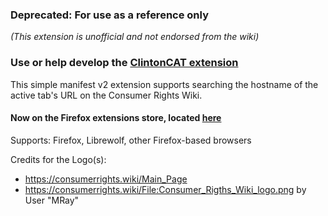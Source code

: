 ### Deprecated: For use as a reference only
_(This extension is unofficial and not endorsed from the wiki)_

### Use or help develop the [ClintonCAT extension](https://github.com/WayneKeenan/ClintonCAT)

This simple manifest v2 extension supports searching the hostname of the active tab's URL on the Consumer Rights Wiki.
#### Now on the Firefox extensions store, located [here](https://addons.mozilla.org/en-US/firefox/addon/consumer-rights-wiki/)

Supports: Firefox, Librewolf, other Firefox-based browsers

Credits for the Logo(s): 
- https://consumerrights.wiki/Main_Page
- https://consumerrights.wiki/File:Consumer_Rigths_Wiki_logo.png by User "MRay"
